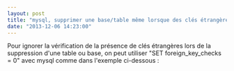 ```yaml
---
layout: post
title: "mysql, supprimer une base/table même lorsque des clés étrangères sont positionnées"
date: "2013-12-06 14:23:00"
---
```

Pour ignorer la vérification de la présence de clés étrangères lors de la suppression d'une table ou base, on peut utiliser "SET foreign_key_checks = 0" avec mysql comme dans l'exemple ci-dessous :

<script src="http://pastebin.com/embed_js.php?i=hyjiLiVT"></script>
